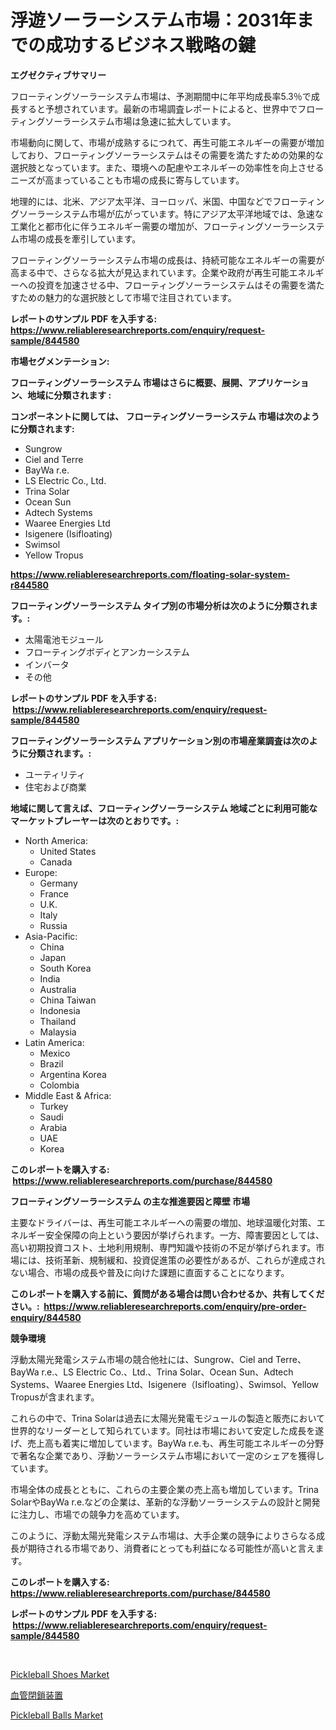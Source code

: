 <p><h1>浮遊ソーラーシステム市場：2031年までの成功するビジネス戦略の鍵</h1></p><p><strong>エグゼクティブサマリー</strong></p>
<p><p>フローティングソーラーシステム市場は、予測期間中に年平均成長率5.3％で成長すると予想されています。最新の市場調査レポートによると、世界中でフローティングソーラーシステム市場は急速に拡大しています。</p><p>市場動向に関して、市場が成熟するにつれて、再生可能エネルギーの需要が増加しており、フローティングソーラーシステムはその需要を満たすための効果的な選択肢となっています。また、環境への配慮やエネルギーの効率性を向上させるニーズが高まっていることも市場の成長に寄与しています。</p><p>地理的には、北米、アジア太平洋、ヨーロッパ、米国、中国などでフローティングソーラーシステム市場が広がっています。特にアジア太平洋地域では、急速な工業化と都市化に伴うエネルギー需要の増加が、フローティングソーラーシステム市場の成長を牽引しています。</p><p>フローティングソーラーシステム市場の成長は、持続可能なエネルギーの需要が高まる中で、さらなる拡大が見込まれています。企業や政府が再生可能エネルギーへの投資を加速させる中、フローティングソーラーシステムはその需要を満たすための魅力的な選択肢として市場で注目されています。</p></p>
<p><strong>レポートのサンプル PDF を入手する: <a href="https://www.reliableresearchreports.com/enquiry/request-sample/844580">https://www.reliableresearchreports.com/enquiry/request-sample/844580</a></strong></p>
<p><strong>市場セグメンテーション:</strong></p>
<p><strong> フローティングソーラーシステム 市場はさらに概要、展開、アプリケーション、地域に分類されます :</strong></p>
<p><strong>コンポーネントに関しては、 フローティングソーラーシステム 市場は次のように分類されます: &nbsp;</strong></p>
<p><ul><li>Sungrow</li><li>Ciel and Terre</li><li>BayWa r.e.</li><li>LS Electric Co., Ltd.</li><li>Trina Solar</li><li>Ocean Sun</li><li>Adtech Systems</li><li>Waaree Energies Ltd</li><li>Isigenere (Isifloating)</li><li>Swimsol</li><li>Yellow Tropus</li></ul></p>
<p><strong><a href="https://www.reliableresearchreports.com/floating-solar-system-r844580">https://www.reliableresearchreports.com/floating-solar-system-r844580</a></strong></p>
<p><strong> フローティングソーラーシステム タイプ別の市場分析は次のように分類されます。:</strong></p>
<p><ul><li>太陽電池モジュール</li><li>フローティングボディとアンカーシステム</li><li>インバータ</li><li>その他</li></ul></p>
<p><strong>レポートのサンプル PDF を入手する: &nbsp;<a href="https://www.reliableresearchreports.com/enquiry/request-sample/844580">https://www.reliableresearchreports.com/enquiry/request-sample/844580</a></strong></p>
<p><strong> フローティングソーラーシステム アプリケーション別の市場産業調査は次のように分類されます。:</strong></p>
<p><ul><li>ユーティリティ</li><li>住宅および商業</li></ul></p>
<p><strong>地域に関して言えば、フローティングソーラーシステム 地域ごとに利用可能なマーケットプレーヤーは次のとおりです。:</strong></p>
<p><ul>
    <li>
        North America:
        <ul>
            <li>United States</li>
            <li>Canada</li>
        </ul>
    </li>
    <li>
        Europe:
        <ul>
            <li>Germany</li>
            <li>France</li>
            <li>U.K.</li>
            <li>Italy</li>
            <li>Russia</li>
        </ul>
    </li>
    <li>
        Asia-Pacific:
        <ul>
            <li>China</li>
            <li>Japan</li>
            <li>South Korea</li>
            <li>India</li>
            <li>Australia</li>
            <li>China Taiwan</li>
            <li>Indonesia</li>
            <li>Thailand</li>
            <li>Malaysia</li>
        </ul>
    </li>
    <li>
        Latin America:
        <ul>
            <li>Mexico</li>
            <li>Brazil</li>
            <li>Argentina Korea</li>
            <li>Colombia</li>
        </ul>
    </li>
    <li>
        Middle East & Africa:
        <ul>
            <li>Turkey</li>
            <li>Saudi</li>
            <li>Arabia</li>
            <li>UAE</li>
            <li>Korea</li>
        </ul>
    </li>
    </ul></p>
<p><strong>このレポートを購入する: &nbsp;<a href="https://www.reliableresearchreports.com/purchase/844580">https://www.reliableresearchreports.com/purchase/844580</a></strong></p>
<p><strong>フローティングソーラーシステム の主な推進要因と障壁 市場</strong></p>
<p><p>主要なドライバーは、再生可能エネルギーへの需要の増加、地球温暖化対策、エネルギー安全保障の向上という要因が挙げられます。一方、障害要因としては、高い初期投資コスト、土地利用規制、専門知識や技術の不足が挙げられます。市場には、技術革新、規制緩和、投資促進策の必要性があるが、これらが達成されない場合、市場の成長や普及に向けた課題に直面することになります。</p></p>
<p><strong>このレポートを購入する前に、質問がある場合は問い合わせるか、共有してください。:&nbsp; <a href="https://www.reliableresearchreports.com/enquiry/pre-order-enquiry/844580">https://www.reliableresearchreports.com/enquiry/pre-order-enquiry/844580</a></strong></p>
<p><strong>競争環境</strong></p>
<p><p>浮動太陽光発電システム市場の競合他社には、Sungrow、Ciel and Terre、BayWa r.e.、LS Electric Co.、Ltd.、Trina Solar、Ocean Sun、Adtech Systems、Waaree Energies Ltd、Isigenere（Isifloating）、Swimsol、Yellow Tropusが含まれます。</p><p>これらの中で、Trina Solarは過去に太陽光発電モジュールの製造と販売において世界的なリーダーとして知られています。同社は市場において安定した成長を遂げ、売上高も着実に増加しています。BayWa r.e.も、再生可能エネルギーの分野で著名な企業であり、浮動ソーラーシステム市場において一定のシェアを獲得しています。</p><p>市場全体の成長とともに、これらの主要企業の売上高も増加しています。Trina SolarやBayWa r.e.などの企業は、革新的な浮動ソーラーシステムの設計と開発に注力し、市場での競争力を高めています。</p><p>このように、浮動太陽光発電システム市場は、大手企業の競争によりさらなる成長が期待される市場であり、消費者にとっても利益になる可能性が高いと言えます。</p></p>
<p><strong>このレポートを購入する: &nbsp; <a href="https://www.reliableresearchreports.com/purchase/844580">https://www.reliableresearchreports.com/purchase/844580</a></strong></p>
<p><strong>レポートのサンプル PDF を入手する: &nbsp;<a href="https://www.reliableresearchreports.com/enquiry/request-sample/844580">https://www.reliableresearchreports.com/enquiry/request-sample/844580</a></strong><strong></strong></p>
<p>&nbsp;</p>
<p><p><a href="https://www.linkedin.com/pulse/pickleball-shoes-market-trends-analysis-forecasted-period-2024-2031-4bbvf?trackingId=8CJPJNPiNyfeINdZfP%2FO9w%3D%3D">Pickleball Shoes Market</a></p><p><a href="https://github.com/AriMuller2009/Market-Research-Report-List-1/blob/main/818910131387.md">血管閉鎖装置</a></p><p><a href="https://www.linkedin.com/pulse/pickleball-balls-market-research-report-its-history-forecast-2024-rbnyf?trackingId=BDCbyxfteKsw63loQ5DLJA%3D%3D">Pickleball Balls Market</a></p></p>